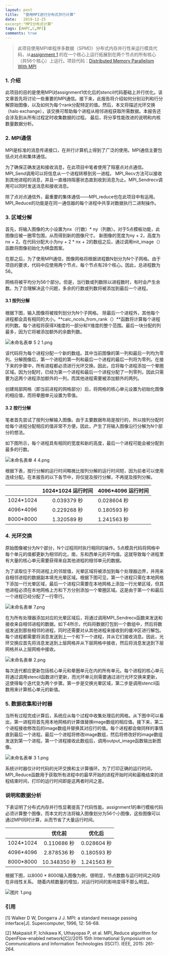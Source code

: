 ```yaml
---
layout: post
title:  "使用MPI进行分布式并行计算"
date:   2019-12-25
excerpt:"MPI分布式计算"
tags: [AHPC,C,MPI]
comments: true
---
```


> 此项目使用MPI单程序多数据（SPMD）分布式内存并行性来运行模具代码，从[assignment 1](https://github.com/shawvey/Serial-Optimisation)
的在一个核心上运行拓展到在两个节点的所有核心（共56个核心）上运行。项目代码：[Distributed Memory Parallelism With MPI](https://github.com/shawvey/Distributed-Memory-Parallelism-With-MPI)




### 1. 介绍

此项目的目的是使用MPI对assignment1优化后的stencil代码基础上并行优化。该文章首先将讨论一些重要的MPI通信。接下来，此报告将介绍如何分别沿列和行分解原始图像，以及如何为每个rank分配特定的值。然后，本文将描述光环交换（halo exchange），该交换可帮助每个进程从相邻进程获取所需数据。本报告还会涉及到从所有过程定时收集数据的过程。 最后，将分享性能改进的说明和内核数量数据分析。



### 2. MPI通信

MPI是标准的消息传递接口，在并行计算机上得到了广泛的使用。MPI通信主要包括点对点和集体通信。

为了确保正确发送和接收消息，在此项目中笔者使用了阻塞点对点通信。 MPI_Send调用可以将信息从一个进程转移到另一进程。 MPI_Recv方法可以接收到其他进程的消息，并且一直维持阻塞状态直到收到消息为止。MPI_Sendrecv调用可以同时发送消息和接收消息。

除了点对点通信外，最重要的集体通信——MPI_reduce也在此项目中有运用。 MPI_Reduce的功能是在同一通信器的每个进程中共享对数据执行二进制操作。



### 3. 区域分解

首先，将输入图像的大小设置为nx（行数）* ny（列数）。对于5点模板功能，此图像应被一圈零包围，从而得到新的图像尺寸。 新图像的宽度为ny + 2，高度为nx + 2。在代码分配大小为ny + 2 * nx + 2的数组之后，通过调用init_image（）函数将图像初始化为棋盘图案。

在那之后，为了使用MPI通信，图像网格将根据进程数N划分为N个子网格。由于项目的要求，代码中应使用两个节点，每个节点有28个核心。因此，总进程数为56。

网格将被平均分为56个部分。但是，当行数或列数除以进程数时，有时会产生余数。为了合理解决这个问题，多余的行数或列数将被添加到最后一个进程。



#### 3.1 按列分解

根据下图，输入图像将被按列划分为N个子网格。 除最后一个进程外，其他每个进程都会具有相同的大小。**calc_ncols_from_rank（）**函数将计算每个进程的列数。每个进程将获得X维度的一部分和Y维度的整个范围。最后一块分配的列最多，因为它将被添加额外的余数列数。

![未命名表单 _5_ _2_ _1_.png](https://i.loli.net/2019/12/26/8ZB7JaXNurcCHmE.png)

该代码将为每个进程分配一个新的数组。其中当前图像的第一列和最后一列均为零列。分解图像后，第一个进程的第一列和最后一个进程的最后一列将为零列。在接下来的步骤中，所有进程都必须进行光环交换。因此，应将每个进程添加一个晕圈区域。因为分配时，已经为第一个进程和最后一个进程分配了一列零列，因此只需要为这两个进程添加额外的一列，而其他进程需要被添加额外的两列。

创建局部网格（即当前进程的网格部分）后，将网格的核心单元设置为初始化图像的相应值，而将晕圈单元设置为零值。



#### 3.2 按行分解

笔者首先尝试了按列分解输入图像。由于主要数据布局是按行的，所以按列分配时给每个进程分配相应的值非常不方便。因此，产生了将输入图像沿行分解为N个部分的想法。

如下图所示，每个进程具有相同的宽度和新的高度，最后一个进程可能会被分配到最多的行数。

![未命名表单 _4_ _4_.png](https://i.loli.net/2019/12/26/L63AQZMtIOnvHSp.png)

根据下表，按行分解的运行时间略微比按列分解的运行时间短，因为前者可以使用连续分配。在本报告的以下各节中，将仅提及按行分解，不再提及按列分解。

|           | 1024*1024 运行时间 | 4096*4096 运行时间 |
| :-------: | :----------------: | ------------------ |
| 1024*1024 |    0.039379 秒     | 0.028604 秒        |
| 4096*4096 |    0.229268 秒     | 0.180593 秒        |
| 8000*8000 |    1.320589 秒     | 1.241563 秒        |



### 4. 光环交换

原始图像被分为N个部分，N个过程同时执行相同的操作。5点模具代码将网格中每个单元的值都更新为相邻的北，南，东和西单元的平均值。这就导致每个进程里有大量的核心单元需要获得来自其他进程的相邻单元的数据。

为了读取位于不同进程上的邻居值，光晕区域将被添加到每个处理器边界，并用来自相邻进程的数据副本填充光晕区域。根据下图可见，第一个进程只需在本地网格下添加一行光晕区域，最后一个进程只需要在本地网格上添加一行光晕区域，但其他进程必须在本地网格上方和下方分别添加一个晕圈区域。这是由于第一个和最后一个进程已经分配了一行零行。

![未命名表单 _7_.png](https://i.loli.net/2019/12/26/edCpcfNTyiwPWGD.png)

在为所有处理器添加对应的光晕区域后，将通过调用MPI_Sendrecv函数来发送和接收来自相邻进程的数据。如下4所示，代码将数据打包到一个数组中，然后将数组发送到那些相邻的进程，同时还需要对从其他进程来接收到的缓冲区进行解包。每个进程都需要将消息发送到上一个和下一个进程，并从它们接收消息。因此，光环交换应首先将消息发送到上层网格并从下层网格中接收，然后将消息发送到下层网格并从上层网格中接收。

![未命名表单 _2_.png](https://i.loli.net/2019/12/26/AGm1FYbpQO6hxIW.png)

每次迭代都应更新包括核心单元和晕圈单元在内的所有单元。每个进程的核心单元将通过调用stencil函数进行更新，而光环单元则需要通过进行光环交换来更新，这使得每个迭代变为两个步骤。第一步是交换光晕区域，第二步是调用stencil函数用来计算核心单元的新值。



### 5. 数据收集和计时器

当所有过程完成计算后，系统应从每个过程中收集处理后的网格。从下图中可以看出，第一进程将首先用本地网格的计算值替换image数组的相应值。接下来，第二个进程接收修改后的image数组并替换其对应行的值。每个进程都会做同样的事情直到最后一个进程。最后一个进程将修改image数组，然后将修改好的image数组发送到第一个进程。第一个进程接收此数组后，调用output_image函数输出新图像。

![未命名表单 _3_ _1_.png](https://i.loli.net/2019/12/26/vUwQPDWg5NsVoz9.png)

系统计时器仅计时代码的光环交换和主计算循环。为了打印正确的运行时间，MPI_Reduce函数用于获取所有进程中的最早开始的进程开始时间和最晚结束的进程结束时间，打印的运行时间即是这两者时间之差。



### 说明和数据分析

下表证明了分布式内存并行性显著提高了代码性能。assignment1的串行模板代码必须计算整个图像，而本文的方法将输入图像划分为56个小图像，这些图像可以通过MPI同时计算，从而节省了大量运行时间。

|           |    优化前    | 优化后      |
| :-------: | :----------: | ----------- |
| 1024*1024 | 0.110686 秒  | 0.028604 秒 |
| 4096*4096 | 2.878536 秒  | 0.180593 秒 |
| 8000*8000 | 10.348350 秒 | 1.241563 秒 |

根据下图，以8000 * 8000输入图像为例，很明显，节点数数与运行时间之间存在非线性关系。 随着内核数量的增加，对运行时间的影响变得不那么明显。

![图片 1.png](https://i.loli.net/2019/12/26/vQKVYZxSIbenWt4.png)



### 引用

[1] Walker D W, Dongarra J J. MPI: a standard message passing interface[J]. Supercomputer, 1996, 12: 56-68.

 [2] Makpaisit P, Ichikawa K, Uthayopas P, et al. MPI_Reduce algorithm for OpenFlow-enabled network[C]//2015 15th International Symposium on Communications and Information Technologies (ISCIT). IEEE, 2015: 261-264.
